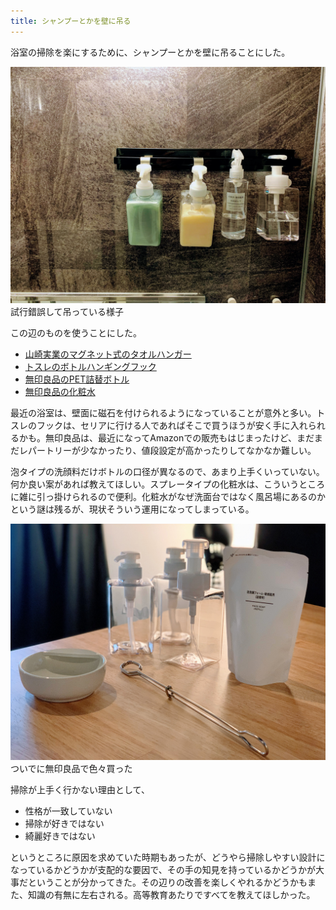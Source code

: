 ```yaml
---
title: シャンプーとかを壁に吊る
---
```


浴室の掃除を楽にするために、シャンプーとかを壁に吊ることにした。

![](/images/2020-10-11-hanging-shampoo-main.jpg)
試行錯誤して吊っている様子

この辺のものを使うことにした。

- [山崎実業のマグネット式のタオルハンガー](https://www.amazon.co.jp/dp/B07MCBSGDJ/?tag=r7kamura07-22)
- [トスレのボトルハンギングフック](https://www.amazon.co.jp/dp/B0872TWRT2/?tag=r7kamura07-22)
- [無印良品のPET詰替ボトル](https://www.muji.com/jp/ja/store/cmdty/detail/4550002867928)
- [無印良品の化粧水](https://www.muji.com/jp/ja/store/cmdty/detail/4548076448341)

最近の浴室は、壁面に磁石を付けられるようになっていることが意外と多い。トスレのフックは、セリアに行ける人であればそこで買うほうが安く手に入れられるかも。無印良品は、最近になってAmazonでの販売もはじまったけど、まだまだレパートリーが少なかったり、値段設定が高かったりしてなかなか難しい。

泡タイプの洗顔料だけボトルの口径が異なるので、あまり上手くいっていない。何か良い案があれば教えてほしい。スプレータイプの化粧水は、こういうところに雑に引っ掛けられるので便利。化粧水がなぜ洗面台ではなく風呂場にあるのかという謎は残るが、現状そういう運用になってしまっている。

![](/images/2020-10-11-hanging-shampoo-items.jpg)
ついでに無印良品で色々買った

掃除が上手く行かない理由として、

- 性格が一致していない
- 掃除が好きではない
- 綺麗好きではない

というところに原因を求めていた時期もあったが、どうやら掃除しやすい設計になっているかどうかが支配的な要因で、その手の知見を持っているかどうかが大事だということが分かってきた。その辺りの改善を楽しくやれるかどうかもまた、知識の有無に左右される。高等教育あたりですべてを教えてほしかった。
